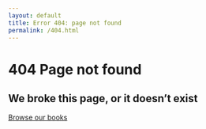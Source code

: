 ```yaml
--- 
layout: default
title: Error 404: page not found
permalink: /404.html
--- 
```


#  404 Page not found
## We broke this page, or it doesn’t exist
[Browse our books](/)
